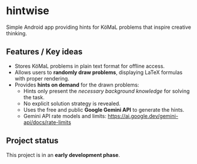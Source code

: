 # hintwise
Simple Android app providing hints for KöMaL problems that inspire creative thinking.

## Features / Key ideas
- Stores KöMaL problems in plain text format for offline access.  
- Allows users to **randomly draw problems**, displaying LaTeX formulas with proper rendering.  
- Provides **hints on demand** for the drawn problems:  
  - Hints only present the *necessary background knowledge* for solving the task.  
  - No explicit solution strategy is revealed.  
  - Uses the free and public **Google Gemini API** to generate the hints.
  - Gemini API rate models and limits: https://ai.google.dev/gemini-api/docs/rate-limits

## Project status
This project is in an **early development phase**.  
